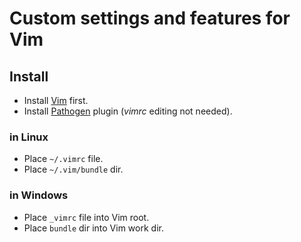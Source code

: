 # Custom settings and features for Vim


## Install

* Install [Vim](https://www.vim.org) first.
* Install [Pathogen](https://www.vim.org/scripts/script.php?script_id=2332) plugin (*vimrc* editing not needed).


### in Linux

* Place `~/.vimrc` file.
* Place `~/.vim/bundle` dir.


### in Windows

* Place `_vimrc` file into Vim root.
* Place `bundle` dir into Vim work dir.
